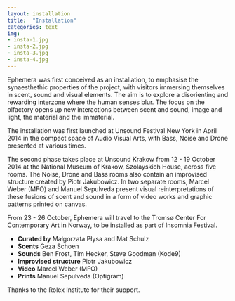 ```yaml
---
layout: installation
title:  "Installation"
categories: text
img: 
- insta-1.jpg
- insta-2.jpg
- insta-3.jpg
- insta-4.jpg
---
```


Ephemera was first conceived as an installation, to emphasise the synaesthethic properties of the project, with visitors immersing themselves in scent, sound and visual elements. The aim is to explore a disorienting and rewarding interzone where the human senses blur. The focus on the olfactory opens up new interactions between scent and sound, image and light, the material and the immaterial.
<br> 

The installation was first launched at Unsound Festival New York in April 2014 in the compact space of Audio Visual Arts, with Bass, Noise and Drone presented at various times. <br>

  
The second phase takes place at Unsound Krakow from 12 - 19 October 2014 at the National Museum of Krakow, Szolayskich House, across five rooms. The Noise, Drone and Bass rooms also contain an improvised structure created by Piotr Jakubowicz. In two separate rooms, Marcel Weber (MFO) and Manuel Sepulveda present visual reinterpretations of these fusions of scent and sound in a form of video works and graphic patterns printed on canvas.
<br>

From 23 - 26 October, Ephemera will travel to the Tromsø Center For Contemporary Art in Norway, to be installed as part of Insomnia Festival.


* **Curated by** Małgorzata Płysa and Mat Schulz
* **Scents** Geza Schoen
* **Sounds** Ben Frost, Tim Hecker, Steve Goodman (Kode<span class="kode">9</span>) 
* **Improvised structure** Piotr Jakubowicz
* **Video** Marcel Weber (MFO)
* **Prints** Manuel Sepulveda (Optigram)

Thanks to the Rolex Institute for their support.
